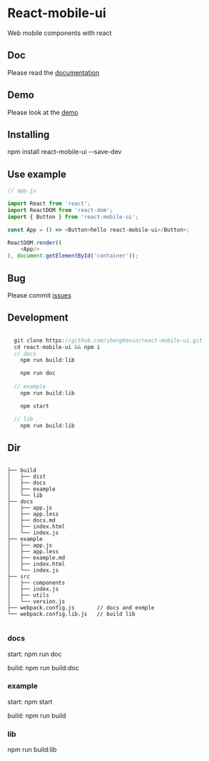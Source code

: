 # React-mobile-ui

Web mobile components with react

## Doc

Please read the [documentation](https://shengkevin.github.io/react-mobile-ui/docs/index.html)

## Demo

Please look at the [demo](https://shengkevin.github.io/react-mobile-ui/example/index.html)

## Installing

npm install react-mobile-ui --save-dev

## Use example

```javascript
// app.js

import React from 'react';
import ReactDOM from 'react-dom';
import { Button } from 'react-mobile-ui';

const App = () => <Button>hello react-mobile-ui</Button>;

ReactDOM.render((
    <App/>
), document.getElementById('container'));

```

## Bug

Please commit [issues](https://github.com/shengKevin/react-mobile-ui/issues)

## Development

```js

  git clone https://github.com/shengKevin/react-mobile-ui.git
  cd react-mobile-ui && npm i
  // docs
    npm run build:lib

    npm run doc 
    
  // example 
    npm run build:lib

    npm start

  // lib
    npm run build:lib

```

## Dir

```

├── build
│   ├── dist
│   ├── docs
│   ├── example
│   └── lib
├── docs
│   ├── app.js
│   ├── app.less
│   ├── docs.md
│   ├── index.html
│   └── index.js
├── example
│   ├── app.js
│   ├── app.less
│   ├── example.md
│   ├── index.html
│   └── index.js
├── src
│   ├── components
│   ├── index.js
│   ├── utils
│   └── version.js
├── webpack.config.js       // docs and exmple
└── webpack.config.lib.js   // build lib


```

### docs

start: npm run doc

build: npm run build:doc

### example 

start: npm start

build: npm run build 

### lib

npm run build:lib

